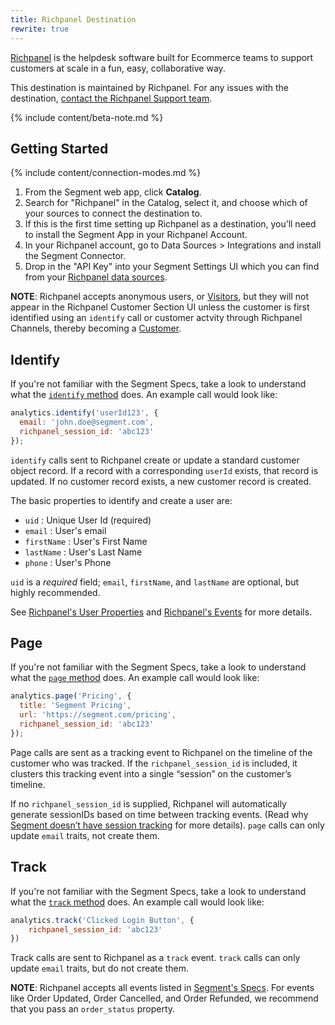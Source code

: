 ```yaml
---
title: Richpanel Destination
rewrite: true
---
```


[Richpanel](https://richpanel.com/?utm_source=segmentio&utm_medium=docs&utm_campaign=partners) is the helpdesk software built for Ecommerce teams to support customers at scale in a fun, easy, collaborative way.

This destination is maintained by Richpanel. For any issues with the destination, [contact the Richpanel Support team](mailto:support@richpanel.com).

{% include content/beta-note.md %}

## Getting Started

{% include content/connection-modes.md %}

1. From the Segment web app, click **Catalog**.
2. Search for "Richpanel" in the Catalog, select it, and choose which of your sources to connect the destination to.
3. If this is the first time setting up Richpanel as a destination, you’ll need to install the Segment App in your Richpanel Account.
4. In your Richpanel account, go to Data Sources > Integrations and install the Segment Connector.
5. Drop in the "API Key" into your Segment Settings UI which you can find from your [Richpanel data sources](https://app.richpanel.com/connectors/my/list).

**NOTE**: Richpanel accepts anonymous users, or [Visitors](http://event.richpanel.com/#/customers/understanding-customers), but they will not appear in the Richpanel Customer Section UI unless the customer is first identified using an `identify` call or customer actvity through Richpanel Channels, thereby becoming a [Customer](http://event.richpanel.com/#/customers/understanding-customers).

## Identify

If you're not familiar with the Segment Specs, take a look to understand what the [`identify` method](https://segment.com/docs/connections/spec/identify/) does. An example call would look like:

```js
analytics.identify('userId123', {
  email: 'john.doe@segment.com',
  richpanel_session_id: 'abc123'
});
```

`identify` calls sent to Richpanel create or update a standard customer object record. If a record with a corresponding `userId` exists, that record is updated. If no customer record exists, a new customer record is created.

The basic properties to identify and create a user are:

- `uid` : Unique User Id (required)
- `email` : User's email
- `firstName` : User's First Name
- `lastName` : User's Last Name
- `phone` : User's Phone

`uid` is a *required* field; `email`, `firstName`, and `lastName` are optional, but highly recommended.

See [Richpanel's User Properties](http://event.richpanel.com/#/properties) and [Richpanel's Events](http://event.richpanel.com/#/events?id=attribute-glossary) for more details.

## Page

If you're not familiar with the Segment Specs, take a look to understand what the [`page` method](https://segment.com/docs/connections/spec/page/) does. An example call would look like:

```js
analytics.page('Pricing', {
  title: 'Segment Pricing',
  url: 'https://segment.com/pricing',
  richpanel_session_id: 'abc123'
});
```

Page calls are sent as a tracking event to Richpanel on the timeline of the customer who was tracked. If the `richpanel_session_id` is included, it clusters this tracking event into a single “session” on the customer’s timeline.

If no `richpanel_session_id` is supplied, Richpanel will automatically generate sessionIDs based on time between tracking events. (Read why [Segment doesn’t have session tracking](https://segment.com/blog/facts-vs-stories-why-segment-has-no-sessions-api/) for more details). `page` calls can only update `email` traits, not create them.

## Track

If you're not familiar with the Segment Specs, take a look to understand what the [`track` method](https://segment.com/docs/connections/spec/track/) does. An example call would look like:

```js
analytics.track('Clicked Login Button', {
    richpanel_session_id: 'abc123'
})
```

Track calls are sent to Richpanel as a `track` event. `track` calls can only update `email` traits, but do not create them.

**NOTE**: Richpanel accepts all events listed in [Segment's Specs](https://segment.com/docs/connections/spec/ecommerce/v2/). For events like Order Updated, Order Cancelled, and Order Refunded, we recommend that you pass an `order_status` property.
